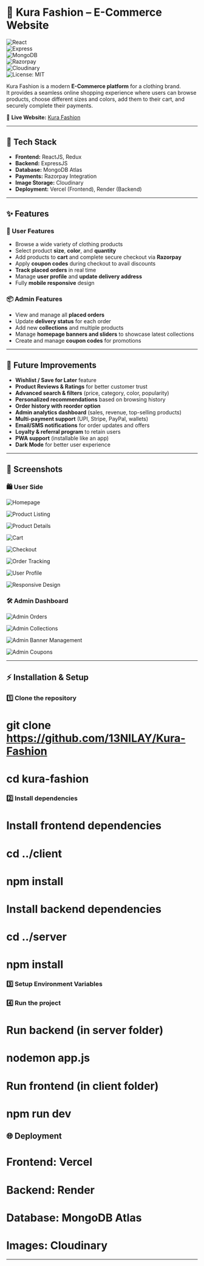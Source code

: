 # 👗 Kura Fashion – E-Commerce Website  

![React](https://img.shields.io/badge/Frontend-ReactJS-blue?logo=react)  
![Express](https://img.shields.io/badge/Backend-ExpressJS-lightgrey?logo=express)  
![MongoDB](https://img.shields.io/badge/Database-MongoDB-green?logo=mongodb)  
![Razorpay](https://img.shields.io/badge/Payments-Razorpay-blue)  
![Cloudinary](https://img.shields.io/badge/Storage-Cloudinary-orange?logo=cloudinary)  
![License: MIT](https://img.shields.io/badge/License-MIT-yellow)  

Kura Fashion is a modern **E-Commerce platform** for a clothing brand.  
It provides a seamless online shopping experience where users can browse products, choose different sizes and colors, add them to their cart, and securely complete their payments.  

🔗 **Live Website:** [Kura Fashion](https://kura-fashion.vercel.app/)  

---

## 🚀 Tech Stack
- **Frontend:** ReactJS, Redux  
- **Backend:** ExpressJS  
- **Database:** MongoDB Atlas  
- **Payments:** Razorpay Integration  
- **Image Storage:** Cloudinary  
- **Deployment:** Vercel (Frontend), Render (Backend)  

---

## ✨ Features

### 🛒 User Features
- Browse a wide variety of clothing products  
- Select product **size**, **color**, and **quantity**  
- Add products to **cart** and complete secure checkout via **Razorpay**  
- Apply **coupon codes** during checkout to avail discounts  
- **Track placed orders** in real time  
- Manage **user profile** and **update delivery address**  
- Fully **mobile responsive** design  

### 📦 Admin Features
- View and manage all **placed orders**  
- Update **delivery status** for each order  
- Add new **collections** and multiple products  
- Manage **homepage banners and sliders** to showcase latest collections  
- Create and manage **coupon codes** for promotions  

---

## 🔮 Future Improvements
- **Wishlist / Save for Later** feature  
- **Product Reviews & Ratings** for better customer trust  
- **Advanced search & filters** (price, category, color, popularity)  
- **Personalized recommendations** based on browsing history  
- **Order history with reorder option**  
- **Admin analytics dashboard** (sales, revenue, top-selling products)  
- **Multi-payment support** (UPI, Stripe, PayPal, wallets)  
- **Email/SMS notifications** for order updates and offers  
- **Loyalty & referral program** to retain users  
- **PWA support** (installable like an app)  
- **Dark Mode** for better user experience  

---

## 📸 Screenshots  

### 🛍️ User Side

![Homepage](https://github.com/user-attachments/assets/c2ef5d56-47b2-497f-8e8e-b3e2150f3020)  

![Product Listing](https://github.com/user-attachments/assets/b76716e5-66fd-435d-b5b8-4c8c53a1128b)  

![Product Details](https://github.com/user-attachments/assets/9644d263-4a53-4c0a-9a77-108282924aab)  

![Cart](https://github.com/user-attachments/assets/5a6ae2ac-6bba-4665-9c09-90b70bed10a8)  

![Checkout](https://github.com/user-attachments/assets/85338aff-5235-454c-9184-83b0bce41f6b)  

![Order Tracking](https://github.com/user-attachments/assets/244875ec-f4eb-474a-8f73-847165467f5e)  

![User Profile](https://github.com/user-attachments/assets/46de3e75-b468-432a-856a-a6b62deefff0)  

![Responsive Design](https://github.com/user-attachments/assets/772c0f86-8633-4806-b17f-cae75cf75aae)  

### 🛠️ Admin Dashboard

![Admin Orders](https://github.com/user-attachments/assets/73188b33-a264-4cb1-b33f-81fa57acc57b)  

![Admin Collections](https://github.com/user-attachments/assets/70c20155-94b7-49f1-84a7-80a0c923bfdc)  

![Admin Banner Management](https://github.com/user-attachments/assets/e8065838-b0e8-4a77-a0f5-49a9353b09d2)  

![Admin Coupons](https://github.com/user-attachments/assets/4a4a3802-b904-48a1-b0de-826c149405e9)  


---

## ⚡ Installation & Setup

### 1️⃣ Clone the repository

# git clone https://github.com/13NILAY/Kura-Fashion
# cd kura-fashion

### 2️⃣ Install dependencies
# Install frontend dependencies
# cd ../client
# npm install

# Install backend dependencies
# cd ../server
# npm install

### 3️⃣ Setup Environment Variables

### 4️⃣ Run the project

# Run backend (in server folder)
# nodemon app.js

# Run frontend (in client folder)
# npm run dev

## 🌐 Deployment

# Frontend: Vercel
# Backend: Render
# Database: MongoDB Atlas
# Images: Cloudinary

---

